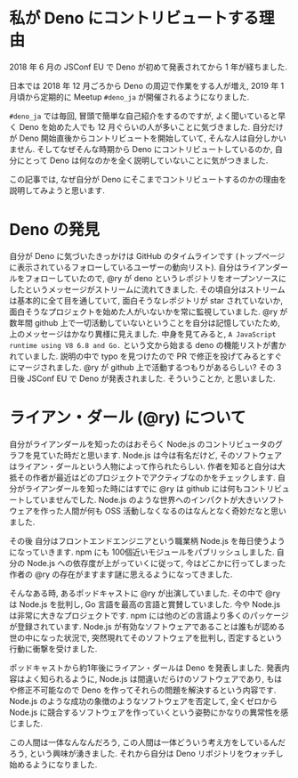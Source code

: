 # 私が Deno にコントリビュートする理由

2018 年 6 月の JSConf EU で Deno が初めて発表されてから 1 年が経ちました.

日本では 2018 年 12 月ごろから Deno の周辺で作業をする人が増え, 2019 年 1 月頃から定期的に Meetup `#deno_ja` が開催されるようになりました.

`#deno_ja` では毎回, 冒頭で簡単な自己紹介をするのですが, よく聞いていると早く Deno を始めた人でも 12 月ぐらいの人が多いことに気づきました. 自分だけが Deno 開始直後からコントリビュートを開始していて, そんな人は自分しかいません. そしてなぜそんな時期から Deno にコントリビュートしているのか, 自分にとって Deno は何なのかを全く説明していないことに気がつきました.

この記事では, なぜ自分が Deno にそこまでコントリビュートするのかの理由を説明してみようと思います.

# Deno の発見

自分が Deno に気づいたきっかけは GitHub のタイムラインです (トップページに表示されているフォローしているユーザーの動向リスト). 自分はライアンダールをフォローしていたので, @ry が deno というレポジトリをオープンソースにしたというメッセージがストリームに流れてきました. その頃自分はストリームは基本的に全て目を通していて, 面白そうなレポジトリが star されていないか, 面白そうなプロジェクトを始めた人がいないかを常に監視していました. @ry が数年間 github 上で一切活動していないということを自分は記憶していたため, 上のメッセージはかなり異様に見えました. 中身を見てみると, `A JavaScript runtime using V8 6.8 and Go.` という文から始まる deno の機能リストが書かれていました. 説明の中で typo を見つけたので PR で修正を投げてみるとすぐにマージされました. @ry が github 上で活動するつもりがあるらしい? その 3 日後 JSConf EU で Deno が発表されました. そういうことか, と思いました.

# ライアン・ダール (@ry) について

自分がライアンダールを知ったのはおそらく Node.js のコントリビュータのグラフを見ていた時だと思います. Node.js は今は有名だけど, そのソフトウェアはライアン・ダールという人物によって作られたらしい. 作者を知ると自分は大抵その作者が最近はどのプロジェクトでアクティブなのかをチェックします. 自分がライアンダールを知った時にはすでに @ry は github には何もコントリビュートしていませんでした. Node.js のような世界へのインパクトが大きいソフトウェアを作った人間が何も OSS 活動しなくなるのはなんとなく奇妙だなと思いました.

その後 自分はフロントエンドエンジニアという職業柄 Node.js を毎日使うようになっていきます. npm にも 100個近いモジュールをパブリッシュしました. 自分の Node.js への依存度が上がっていくに従って, 今はどこかに行ってしまった作者の @ry の存在がますます謎に思えるようになってきました.

そんなある時, あるポッドキャストに @ry が出演していました. その中で @ry は Node.js を批判し, Go 言語を最高の言語と賞賛していました. 今や Node.js は非常に大きなプロジェクトです. npm には他のどの言語より多くのパッケージが登録されています. Node.js が有効なソフトウェアであることは誰もが認める世の中になった状況で, 突然現れてそのソフトウェアを批判し, 否定するという行動に衝撃を受けました.

ポッドキャストから約1年後にライアン・ダールは Deno を発表しました. 発表内容はよく知られるように, Node.js は間違いだらけのソフトウェアであり, もはや修正不可能なので Deno を作ってそれらの問題を解決するという内容です. Node.js のような成功の象徴のようなソフトウェアを否定して, 全くゼロから Node.js に競合するソフトウェアを作っていくという姿勢にかなりの異常性を感じました.

この人間は一体なんなんだろう, この人間は一体どういう考え方をしているんだろう, という興味が湧きました. それから自分は Deno リポジトリをウォッチし始めるようになりました.
